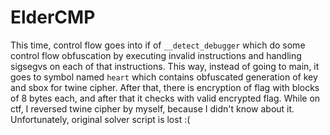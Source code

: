 # ElderCMP
This time, control flow goes into if of `__detect_debugger` which do some control flow obfuscation by executing invalid instructions and handling sigsegvs on each of that instructions. This way, instead of going to main, it goes to symbol named `heart` which contains obfuscated generation of key and sbox for twine cipher. After that, there is encryption of flag with blocks of 8 bytes each, and after that it checks with valid encrypted flag. While on ctf, I reversed twine cipher by myself, because I didn't know about it. Unfortunately, original solver script is lost :(